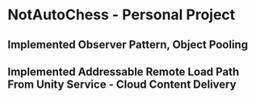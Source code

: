 # NotAutoChess - Personal Project

## Implemented Observer Pattern, Object Pooling

## Implemented Addressable Remote Load Path From Unity Service - Cloud Content Delivery
